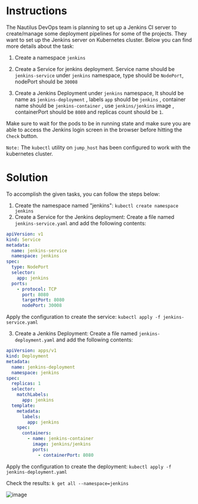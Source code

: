 # Instructions

The Nautilus DevOps team is planning to set up a Jenkins CI server to create/manage some deployment pipelines for some of the projects. They want to set up the Jenkins server on Kubernetes cluster. Below you can find more details about the task:

1) Create a namespace `jenkins`

2) Create a Service for jenkins deployment. Service name should be `jenkins-service` under `jenkins` namespace, type should be `NodePort`, nodePort should be `30008`

3) Create a Jenkins Deployment under `jenkins` namespace, It should be name as `jenkins-deployment` , labels `app` should be `jenkins` , container name should be `jenkins-container` , use `jenkins/jenkins` image , containerPort should be `8080` and replicas count should be `1`.

Make sure to wait for the pods to be in running state and make sure you are able to access the Jenkins login screen in the browser before hitting the `Check` button.

`Note:` The `kubectl` utility on `jump_host` has been configured to work with the kubernetes cluster.

# Solution

To accomplish the given tasks, you can follow the steps below:

1. Create the namespace named "jenkins": `kubectl create namespace jenkins`
2. Create a Service for the Jenkins deployment:
Create a file named `jenkins-service.yaml` and add the following contents:

```yaml
apiVersion: v1
kind: Service
metadata:
  name: jenkins-service
  namespace: jenkins
spec:
  type: NodePort
  selector:
    app: jenkins
  ports:
    - protocol: TCP
      port: 8080
      targetPort: 8080
      nodePort: 30008
```

Apply the configuration to create the service: `kubectl apply -f jenkins-service.yaml`

3. Create a Jenkins Deployment:
Create a file named `jenkins-deployment.yaml` and add the following contents:

```yaml
apiVersion: apps/v1
kind: Deployment
metadata:
  name: jenkins-deployment
  namespace: jenkins
spec:
  replicas: 1
  selector:
    matchLabels:
      app: jenkins
  template:
    metadata:
      labels:
        app: jenkins
    spec:
      containers:
        - name: jenkins-container
          image: jenkins/jenkins
          ports:
            - containerPort: 8080
```

Apply the configuration to create the deployment: `kubectl apply -f jenkins-deployment.yaml`

Check the results: `k get all --namespace=jenkins`

![image](https://github.com/janaom/KodeKloud-Engineer-2.0/assets/83917694/482a1f68-4ec3-40bb-8f92-55acb461acab)
